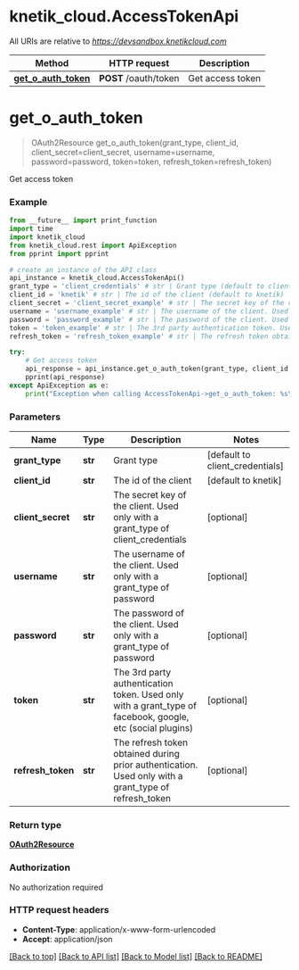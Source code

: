 # knetik_cloud.AccessTokenApi

All URIs are relative to *https://devsandbox.knetikcloud.com*

Method | HTTP request | Description
------------- | ------------- | -------------
[**get_o_auth_token**](AccessTokenApi.md#get_o_auth_token) | **POST** /oauth/token | Get access token


# **get_o_auth_token**
> OAuth2Resource get_o_auth_token(grant_type, client_id, client_secret=client_secret, username=username, password=password, token=token, refresh_token=refresh_token)

Get access token

### Example 
```python
from __future__ import print_function
import time
import knetik_cloud
from knetik_cloud.rest import ApiException
from pprint import pprint

# create an instance of the API class
api_instance = knetik_cloud.AccessTokenApi()
grant_type = 'client_credentials' # str | Grant type (default to client_credentials)
client_id = 'knetik' # str | The id of the client (default to knetik)
client_secret = 'client_secret_example' # str | The secret key of the client.  Used only with a grant_type of client_credentials (optional)
username = 'username_example' # str | The username of the client. Used only with a grant_type of password (optional)
password = 'password_example' # str | The password of the client. Used only with a grant_type of password (optional)
token = 'token_example' # str | The 3rd party authentication token. Used only with a grant_type of facebook, google, etc (social plugins) (optional)
refresh_token = 'refresh_token_example' # str | The refresh token obtained during prior authentication. Used only with a grant_type of refresh_token (optional)

try: 
    # Get access token
    api_response = api_instance.get_o_auth_token(grant_type, client_id, client_secret=client_secret, username=username, password=password, token=token, refresh_token=refresh_token)
    pprint(api_response)
except ApiException as e:
    print("Exception when calling AccessTokenApi->get_o_auth_token: %s\n" % e)
```

### Parameters

Name | Type | Description  | Notes
------------- | ------------- | ------------- | -------------
 **grant_type** | **str**| Grant type | [default to client_credentials]
 **client_id** | **str**| The id of the client | [default to knetik]
 **client_secret** | **str**| The secret key of the client.  Used only with a grant_type of client_credentials | [optional] 
 **username** | **str**| The username of the client. Used only with a grant_type of password | [optional] 
 **password** | **str**| The password of the client. Used only with a grant_type of password | [optional] 
 **token** | **str**| The 3rd party authentication token. Used only with a grant_type of facebook, google, etc (social plugins) | [optional] 
 **refresh_token** | **str**| The refresh token obtained during prior authentication. Used only with a grant_type of refresh_token | [optional] 

### Return type

[**OAuth2Resource**](OAuth2Resource.md)

### Authorization

No authorization required

### HTTP request headers

 - **Content-Type**: application/x-www-form-urlencoded
 - **Accept**: application/json

[[Back to top]](#) [[Back to API list]](../README.md#documentation-for-api-endpoints) [[Back to Model list]](../README.md#documentation-for-models) [[Back to README]](../README.md)


